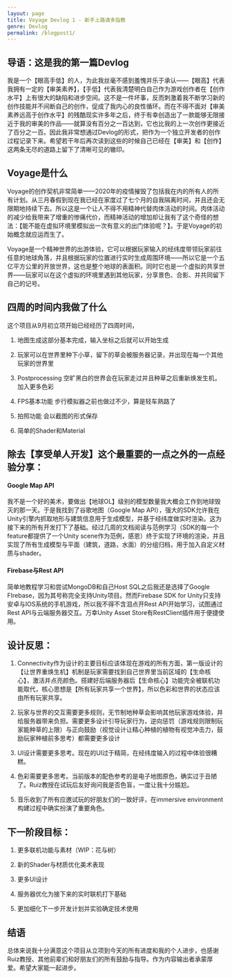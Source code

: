 ```yaml
---
layout: page
title: Voyage Devlog 1 - 新手上路请多指教
genre: Devlog
permalink: /blogpost1/
---
```



## 导语：这是我的第一篇Devlog


我是一个【眼高手低】的人，为此我丝毫不感到羞愧并乐于承认——【眼高】代表我拥有一定的【审美素养】，【手低】代表我清楚明白自己作为游戏创作者在【创作水平】上有很大的缺陷和进步空间。这不是一件坏事，反而刺激着我不断学习新的创作技能并不间断自己的创作，促成了我内心的良性循环。而在不得不面对【审美素养远高于创作水平】的残酷现实许多年之后，终于有幸创造出了一款能够无限接近于我的审美的作品——就算没有百分之一百达到，它也比我的上一次创作更接近了百分之一百。因此我非常想通过Devlog的形式，把作为一个独立开发者的创作过程记录下来。希望若干年后再次读到这些的时候自己已经在【审美】和【创作】这两条无尽的道路上留下了清晰可见的辙印。

  

## Voyage是什么

Voyage的创作契机非常简单——2020年的疫情摧毁了包括我在内的所有人的所有计划。从三月春假到现在我已经在家度过了七个月的自我隔离时间，并且还会无限期地持续下去。所以这是一个让人不得不用精神代替肉体活动的时间。肉体活动的减少给我带来了增重的惨痛代价，而精神活动的增加却让我有了这个奇怪的想法：【能不能在虚拟环境里模拟出一次有意义的出门体验呢？】。于是Voyage的初始概念就应运而生了。

Voyage是一个精神世界的出游体验，它可以根据玩家输入的经纬度带领玩家前往任意的地球角落，并且根据玩家的位置进行实时生成周围环境——所以它是一个五亿平方公里的开放世界，这也是整个地球的表面积。同时它也是一个虚拟的共享世界——玩家可以在这个虚拟的环境里遇到其他玩家，分享景色、合影、并共同留下自己的记号。

  

## 四周的时间内我做了什么

这个项目从9月初立项开始已经经历了四周时间，

1. 地图生成这部分基本完成，输入坐标之后就可以开始生成

2. 玩家可以在世界里种下小草，留下的草会被服务器记录，并出现在每一个其他玩家的世界里

3. Postprocessing 空旷黑白的世界会在玩家走过并且种草之后重新焕发生机，加入更多色彩

4. FPS基本功能 步行模拟器之前也做过不少，算是轻车熟路了

5. 拍照功能 会以截图的形式保存

6. 简单的Shader和Material

  
## 除去【享受单人开发】这个最重要的一点之外的一点经验分享：

#### Google Map API

我不是一个好的美术，要做出【地球OL】级别的模型数量我大概会工作到地球毁灭的那一天。于是我找到了谷歌地图（Google Map API），强大的SDK允许我在Unity引擎内抓取地形与建筑信息用于生成模型，并基于经纬度做实时渲染。这为接下来的所有开发打下了基础。经过几周的文档阅读与范例学习（SDK的每一个feature都提供了一个Unity scene作为范例，感恩）终于实现了环境的渲染，并且实现了所有生成模型与平面（建筑，道路，水面）的分组归档，用于加入自定义材质与shader。

#### Firebase与Rest API

简单地教程学习和尝试MongoDB和自己Host SQL之后我还是选择了Google FIrebase，因为其号称完全支持Unity项目。然而Firebase SDK for Unity只支持安卓与IOS系统的手机游戏，所以我不得不含泪点开Rest API开始学习，试图通过Rest API与云端服务器交互。万幸Unity Asset Store有RestClient插件用于便捷使用。

## 设计反思：

1. Connectivity作为设计的主要目标应该体现在游戏的所有方面，第一版设计的【让世界重焕生机】机制是玩家需要找到自己世界里当前区域的【生命核心】，激活并点亮颜色。搭建好后端服务器后【生命核心】功能完全被联机功能取代，核心思想是【所有玩家共享一个世界】，所以色彩和世界的状态应该由所有玩家共享。

2. 玩家与世界的交互需要更多规则，无节制地种草会影响其他玩家游戏体验，并给服务器带来负担。需要更多设计引导玩家行为，逆向惩罚（游戏规则限制玩家能种草的上限）与正向鼓励（视觉设计让精心种植的植物有视觉冲击力，鼓励玩家种植前多思考）都需要更多设计

3. UI设计需要更多思考。现在的UI过于精简，在经纬度输入的过程中体验很糟糕。

4. 色彩需要更多思考。当前版本的配色参考的是电子地图原色，确实过于丑陋了。Ruiz教授在试玩后友好询问我是否色盲，一度让我十分尴尬。

5. 音乐收到了所有应邀试玩的好朋友们的一致好评，在immersive environment构建过程中确实扮演了重要角色。

## 下一阶段目标：

1. 更多联机功能与素材（WIP：花与树）

2. 新的Shader与材质优化美术表现

3. 更多UI设计

4. 服务器优化为接下来的实时联机打下基础

5. 更加细化下一步开发计划并实验确定技术使用

## 结语
总体来说我十分满意这个项目从立项到今天的所有进度和我的个人进步，也感谢Ruiz教授、其他前辈们和好朋友们的所有鼓励与指导。作为内容输出者承蒙厚爱。希望大家能一起进步。